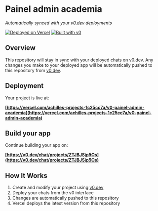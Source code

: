 # Painel admin academia

*Automatically synced with your [v0.dev](https://v0.dev) deployments*

[![Deployed on Vercel](https://img.shields.io/badge/Deployed%20on-Vercel-black?style=for-the-badge&logo=vercel)](https://vercel.com/achilles-projects-1c25cc7a/v0-painel-admin-academia)
[![Built with v0](https://img.shields.io/badge/Built%20with-v0.dev-black?style=for-the-badge)](https://v0.dev/chat/projects/ZTJBJSjp5Os)

## Overview

This repository will stay in sync with your deployed chats on [v0.dev](https://v0.dev).
Any changes you make to your deployed app will be automatically pushed to this repository from [v0.dev](https://v0.dev).

## Deployment

Your project is live at:

**[https://vercel.com/achilles-projects-1c25cc7a/v0-painel-admin-academia](https://vercel.com/achilles-projects-1c25cc7a/v0-painel-admin-academia)**

## Build your app

Continue building your app on:

**[https://v0.dev/chat/projects/ZTJBJSjp5Os](https://v0.dev/chat/projects/ZTJBJSjp5Os)**

## How It Works

1. Create and modify your project using [v0.dev](https://v0.dev)
2. Deploy your chats from the v0 interface
3. Changes are automatically pushed to this repository
4. Vercel deploys the latest version from this repository